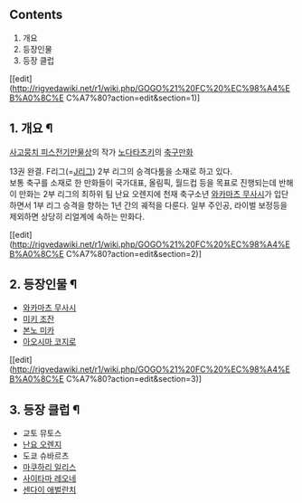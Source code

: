 ## Contents

    

1. 개요 
2. 등장인물 
3. 등장 클럽 

[[edit](http://rigvedawiki.net/r1/wiki.php/GOGO%21%20FC%20%EC%98%A4%EB%A0%8C%E
C%A7%80?action=edit&section=1)]

## 1. 개요 ¶

[사고뭉치 피스전기만물상](%EC%82%AC%EA%B3%A0%EB%AD%89%EC%B9%98%20%ED%94%BC%EC%8A%A4%EC%A0%84%EA%B8%B0%EB%A7%8C%EB%AC%BC%EC%83%81.md)의 작가 [노다타츠키](%EB%85%B8%EB%8B%A4%20%ED%83%80%EC%B8%A0%ED%82%A4.md)의
[축구](%EC%B6%95%EA%B5%AC.md)[만화](%EB%A7%8C%ED%99%94.md)

  

13권 완결. F리그(=[J리그](J%EB%A6%AC%EA%B7%B8.md)) 2부 리그의 승격다툼을 소재로 하고 있다.  
보통 축구를 소재로 한 만화들이 국가대표, 올림픽, 월드컵 등을 목표로 진행되는데 반해 이 만화는 2부 리그의 최하위 팀 난요 오렌지에 천재
축구소년 [와카마츠 무사시](%EC%99%80%EC%B9%B4%EB%A7%88%EC%B8%A0%20%EB%AC%B4%EC%82%AC%EC%8B%9C.md)가 입단하면서 1부 리그 승격을 향하는 1년 간의 궤적을 다룬다. 일부 주인공, 라이벌 보정등을 제외하면 상당히 리얼계에
속하는 만화다.

  

[[edit](http://rigvedawiki.net/r1/wiki.php/GOGO%21%20FC%20%EC%98%A4%EB%A0%8C%E
C%A7%80?action=edit&section=2)]

## 2. 등장인물 ¶

  * [와카마츠 무사시](%EC%99%80%EC%B9%B4%EB%A7%88%EC%B8%A0%20%EB%AC%B4%EC%82%AC%EC%8B%9C.md)
  * [미키 조잔](%EB%AF%B8%ED%82%A4%20%EC%A1%B0%EC%9E%94.md)
  * [본노 미카](%EB%B3%B8%EB%85%B8%20%EB%AF%B8%EC%B9%B4.md)
  * [아오시마 코지로](%EC%95%84%EC%98%A4%EC%8B%9C%EB%A7%88%20%EC%BD%94%EC%A7%80%EB%A1%9C.md)  

[[edit](http://rigvedawiki.net/r1/wiki.php/GOGO%21%20FC%20%EC%98%A4%EB%A0%8C%E
C%A7%80?action=edit&section=3)]

## 3. 등장 클럽 ¶

  * 교토 뮤토스
  * [난요 오렌지](%EB%82%9C%EC%9A%94%20%EC%98%A4%EB%A0%8C%EC%A7%80.md)
  * 도쿄 슈바르츠
  * [마쿠하리 일리스](%EB%A7%88%EC%BF%A0%ED%95%98%EB%A6%AC%20%EC%9D%BC%EB%A6%AC%EC%8A%A4.md)
  * [사이타마 레오네](%EC%82%AC%EC%9D%B4%ED%83%80%EB%A7%88%20%EB%A0%88%EC%98%A4%EB%84%A4.md)
  * [센다이 애벌란치](%EC%84%BC%EB%8B%A4%EC%9D%B4%20%EC%95%A0%EB%B2%8C%EB%9E%80%EC%B9%98.md)

